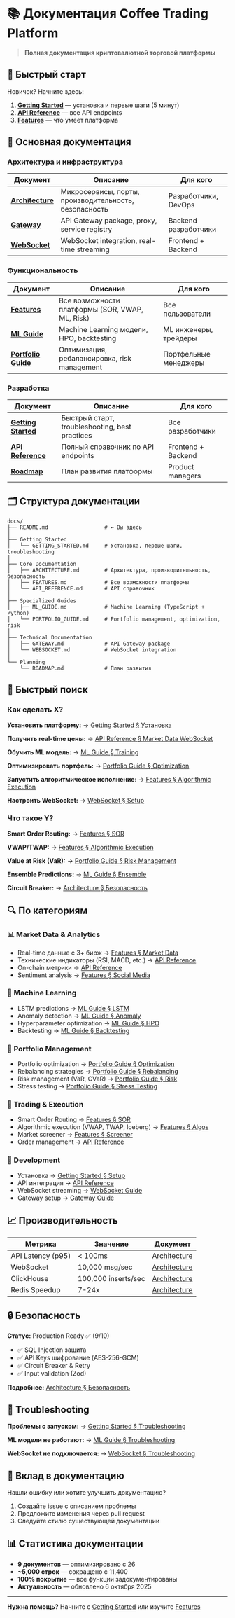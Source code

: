 # 📚 Документация Coffee Trading Platform

> **Полная документация криптовалютной торговой платформы**

## 🚀 Быстрый старт

Новичок? Начните здесь:

1. **[Getting Started](GETTING_STARTED.md)** — установка и первые шаги (5 минут)
2. **[API Reference](API_REFERENCE.md)** — все API endpoints
3. **[Features](FEATURES.md)** — что умеет платформа

## 📖 Основная документация

### Архитектура и инфраструктура

| Документ                            | Описание                                              | Для кого             |
| ----------------------------------- | ----------------------------------------------------- | -------------------- |
| **[Architecture](ARCHITECTURE.md)** | Микросервисы, порты, производительность, безопасность | Разработчики, DevOps |
| **[Gateway](GATEWAY.md)**           | API Gateway package, proxy, service registry          | Backend разработчики |
| **[WebSocket](WEBSOCKET.md)**       | WebSocket integration, real-time streaming            | Frontend + Backend   |

### Функциональность

| Документ                                  | Описание                                        | Для кого              |
| ----------------------------------------- | ----------------------------------------------- | --------------------- |
| **[Features](FEATURES.md)**               | Все возможности платформы (SOR, VWAP, ML, Risk) | Все пользователи      |
| **[ML Guide](ML_GUIDE.md)**               | Machine Learning модели, HPO, backtesting       | ML инженеры, трейдеры |
| **[Portfolio Guide](PORTFOLIO_GUIDE.md)** | Оптимизация, ребалансировка, risk management    | Портфельные менеджеры |

### Разработка

| Документ                                  | Описание                                       | Для кого           |
| ----------------------------------------- | ---------------------------------------------- | ------------------ |
| **[Getting Started](GETTING_STARTED.md)** | Быстрый старт, troubleshooting, best practices | Все разработчики   |
| **[API Reference](API_REFERENCE.md)**     | Полный справочник по API endpoints             | Frontend + Backend |
| **[Roadmap](ROADMAP.md)**                 | План развития платформы                        | Product managers   |

## 🗂️ Структура документации

```
docs/
├── README.md                  # ← Вы здесь
│
├── Getting Started
│   └── GETTING_STARTED.md     # Установка, первые шаги, troubleshooting
│
├── Core Documentation
│   ├── ARCHITECTURE.md        # Архитектура, производительность, безопасность
│   ├── FEATURES.md            # Все возможности платформы
│   └── API_REFERENCE.md       # API справочник
│
├── Specialized Guides
│   ├── ML_GUIDE.md            # Machine Learning (TypeScript + Python)
│   └── PORTFOLIO_GUIDE.md     # Portfolio management, optimization, risk
│
├── Technical Documentation
│   ├── GATEWAY.md             # API Gateway package
│   └── WEBSOCKET.md           # WebSocket integration
│
└── Planning
    └── ROADMAP.md             # План развития
```

## 🎯 Быстрый поиск

### Как сделать X?

**Установить платформу:**
→ [Getting Started § Установка](GETTING_STARTED.md#установка-5-минут)

**Получить real-time цены:**
→ [API Reference § Market Data WebSocket](API_REFERENCE.md)

**Обучить ML модель:**
→ [ML Guide § Training](ML_GUIDE.md#установка)

**Оптимизировать портфель:**
→ [Portfolio Guide § Optimization](PORTFOLIO_GUIDE.md#portfolio-optimization)

**Запустить алгоритмическое исполнение:**
→ [Features § Algorithmic Execution](FEATURES.md#algorithmic-execution)

**Настроить WebSocket:**
→ [WebSocket § Setup](WEBSOCKET.md)

### Что такое Y?

**Smart Order Routing:**
→ [Features § SOR](FEATURES.md#smart-order-routing-sor)

**VWAP/TWAP:**
→ [Features § Algorithmic Execution](FEATURES.md#algorithmic-execution)

**Value at Risk (VaR):**
→ [Portfolio Guide § Risk Management](PORTFOLIO_GUIDE.md#risk-management)

**Ensemble Predictions:**
→ [ML Guide § Ensemble](ML_GUIDE.md#ensemble-prediction)

**Circuit Breaker:**
→ [Architecture § Безопасность](ARCHITECTURE.md#безопасность)

## 🔍 По категориям

### 📊 Market Data & Analytics

- Real-time данные с 3+ бирж → [Features § Market Data](FEATURES.md)
- Технические индикаторы (RSI, MACD, etc.) → [API Reference](API_REFERENCE.md)
- On-chain метрики → [API Reference](API_REFERENCE.md)
- Sentiment analysis → [Features § Social Media](FEATURES.md)

### 🤖 Machine Learning

- LSTM predictions → [ML Guide § LSTM](ML_GUIDE.md#lstm-model)
- Anomaly detection → [ML Guide § Anomaly](ML_GUIDE.md#anomaly-detection)
- Hyperparameter optimization → [ML Guide § HPO](ML_GUIDE.md#hyperparameter-optimization)
- Backtesting → [ML Guide § Backtesting](ML_GUIDE.md#backtesting)

### 💼 Portfolio Management

- Portfolio optimization → [Portfolio Guide § Optimization](PORTFOLIO_GUIDE.md#portfolio-optimization)
- Rebalancing strategies → [Portfolio Guide § Rebalancing](PORTFOLIO_GUIDE.md#portfolio-rebalancing)
- Risk management (VaR, CVaR) → [Portfolio Guide § Risk](PORTFOLIO_GUIDE.md#risk-management)
- Stress testing → [Portfolio Guide § Stress Testing](PORTFOLIO_GUIDE.md#stress-testing)

### 🎯 Trading & Execution

- Smart Order Routing → [Features § SOR](FEATURES.md#smart-order-routing-sor)
- Algorithmic execution (VWAP, TWAP, Iceberg) → [Features § Algos](FEATURES.md#algorithmic-execution)
- Market screener → [Features § Screener](FEATURES.md)
- Order management → [API Reference](API_REFERENCE.md)

### 🔧 Development

- Установка → [Getting Started § Setup](GETTING_STARTED.md)
- API интеграция → [API Reference](API_REFERENCE.md)
- WebSocket streaming → [WebSocket Guide](WEBSOCKET.md)
- Gateway setup → [Gateway Guide](GATEWAY.md)

## 📈 Производительность

| Метрика           | Значение            | Документ                                           |
| ----------------- | ------------------- | -------------------------------------------------- |
| API Latency (p95) | < 100ms             | [Architecture](ARCHITECTURE.md#производительность) |
| WebSocket         | 10,000 msg/sec      | [Architecture](ARCHITECTURE.md#производительность) |
| ClickHouse        | 100,000 inserts/sec | [Architecture](ARCHITECTURE.md#производительность) |
| Redis Speedup     | 7-24x               | [Architecture](ARCHITECTURE.md#redis-кэширование)  |

## 🔒 Безопасность

**Статус:** Production Ready ✅ (9/10)

- ✅ SQL Injection защита
- ✅ API Keys шифрование (AES-256-GCM)
- ✅ Circuit Breaker & Retry
- ✅ Input validation (Zod)

**Подробнее:** [Architecture § Безопасность](ARCHITECTURE.md#безопасность)

## 🐛 Troubleshooting

**Проблемы с запуском:**
→ [Getting Started § Troubleshooting](GETTING_STARTED.md#troubleshooting)

**ML модели не работают:**
→ [ML Guide § Troubleshooting](ML_GUIDE.md#troubleshooting)

**WebSocket не подключается:**
→ [WebSocket § Troubleshooting](WEBSOCKET.md)

## 🤝 Вклад в документацию

Нашли ошибку или хотите улучшить документацию?

1. Создайте issue с описанием проблемы
2. Предложите изменения через pull request
3. Следуйте стилю существующей документации

## 📊 Статистика документации

- **9 документов** — оптимизировано с 26
- **~5,000 строк** — сокращено с 11,400
- **100% покрытие** — все функции задокументированы
- **Актуальность** — обновлено 6 октября 2025

---

**Нужна помощь?** Начните с [Getting Started](GETTING_STARTED.md) или изучите [Features](FEATURES.md)
